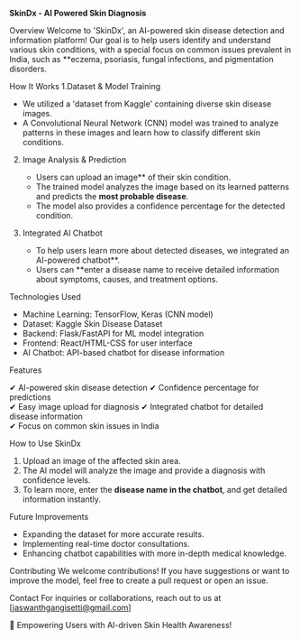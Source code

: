 **SkinDx - AI Powered Skin Diagnosis**

Overview
Welcome to 'SkinDx', an AI-powered skin disease detection and information platform! Our goal is to help users identify and understand various skin conditions, with a special focus on common issues prevalent in India, such as **eczema, psoriasis, fungal infections, and pigmentation disorders.

 How It Works
1.Dataset & Model Training
   - We utilized a 'dataset from Kaggle' containing diverse skin disease images.
   - A Convolutional Neural Network (CNN) model was trained to analyze patterns in these images and learn how to classify different skin conditions.

2. Image Analysis & Prediction
   - Users can upload an image** of their skin condition.
   - The trained model analyzes the image based on its learned patterns and predicts the **most probable disease**.
   - The model also provides a confidence percentage for the detected condition.

3. Integrated AI Chatbot
   - To help users learn more about detected diseases, we integrated an AI-powered chatbot**.
   - Users can **enter a disease name to receive detailed information about symptoms, causes, and treatment options.

Technologies Used
- Machine Learning: TensorFlow, Keras (CNN model)
- Dataset: Kaggle Skin Disease Dataset
- Backend: Flask/FastAPI for ML model integration
- Frontend: React/HTML-CSS for user interface
- AI Chatbot: API-based chatbot for disease information

Features

✔ AI-powered skin disease detection
✔ Confidence percentage for predictions  
✔ Easy image upload for diagnosis
✔ Integrated chatbot for detailed disease information  
✔ Focus on common skin issues in India  

How to Use SkinDx
1. Upload an image of the affected skin area.
2. The AI model will analyze the image and provide a diagnosis with confidence levels.
3. To learn more, enter the **disease name in the chatbot**, and get detailed information instantly.

Future Improvements
- Expanding the dataset for more accurate results.
- Implementing real-time doctor consultations.
- Enhancing chatbot capabilities with more in-depth medical knowledge.

Contributing
We welcome contributions! If you have suggestions or want to improve the model, feel free to create a pull request or open an issue.

 Contact
For inquiries or collaborations, reach out to us at [jaswanthgangisetti@gmail.com]

 🚀 Empowering Users with AI-driven Skin Health Awareness!

